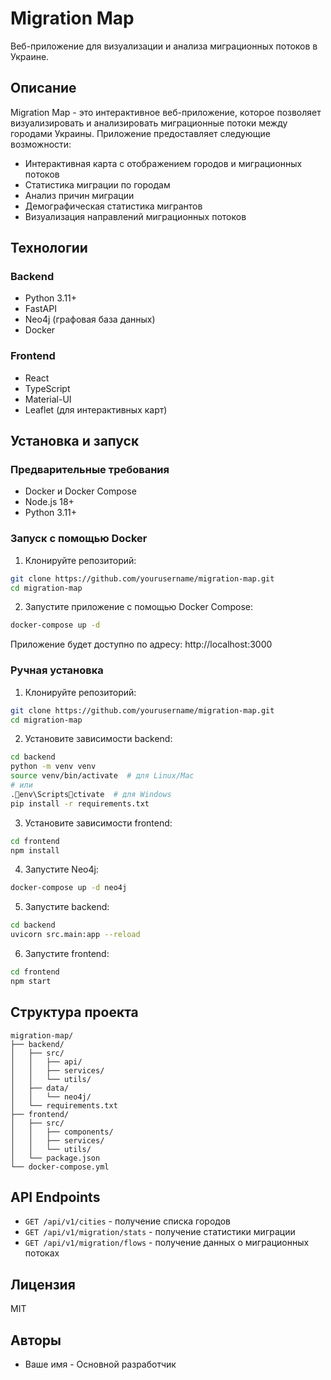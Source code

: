 # Migration Map

Веб-приложение для визуализации и анализа миграционных потоков в Украине.

## Описание

Migration Map - это интерактивное веб-приложение, которое позволяет визуализировать и анализировать миграционные потоки между городами Украины. Приложение предоставляет следующие возможности:

- Интерактивная карта с отображением городов и миграционных потоков
- Статистика миграции по городам
- Анализ причин миграции
- Демографическая статистика мигрантов
- Визуализация направлений миграционных потоков

## Технологии

### Backend
- Python 3.11+
- FastAPI
- Neo4j (графовая база данных)
- Docker

### Frontend
- React
- TypeScript
- Material-UI
- Leaflet (для интерактивных карт)

## Установка и запуск

### Предварительные требования
- Docker и Docker Compose
- Node.js 18+
- Python 3.11+

### Запуск с помощью Docker

1. Клонируйте репозиторий:
```bash
git clone https://github.com/yourusername/migration-map.git
cd migration-map
```

2. Запустите приложение с помощью Docker Compose:
```bash
docker-compose up -d
```

Приложение будет доступно по адресу: http://localhost:3000

### Ручная установка

1. Клонируйте репозиторий:
```bash
git clone https://github.com/yourusername/migration-map.git
cd migration-map
```

2. Установите зависимости backend:
```bash
cd backend
python -m venv venv
source venv/bin/activate  # для Linux/Mac
# или
.env\Scriptsctivate  # для Windows
pip install -r requirements.txt
```

3. Установите зависимости frontend:
```bash
cd frontend
npm install
```

4. Запустите Neo4j:
```bash
docker-compose up -d neo4j
```

5. Запустите backend:
```bash
cd backend
uvicorn src.main:app --reload
```

6. Запустите frontend:
```bash
cd frontend
npm start
```

## Структура проекта

```
migration-map/
├── backend/
│   ├── src/
│   │   ├── api/
│   │   ├── services/
│   │   └── utils/
│   ├── data/
│   │   └── neo4j/
│   └── requirements.txt
├── frontend/
│   ├── src/
│   │   ├── components/
│   │   ├── services/
│   │   └── utils/
│   └── package.json
└── docker-compose.yml
```

## API Endpoints

- `GET /api/v1/cities` - получение списка городов
- `GET /api/v1/migration/stats` - получение статистики миграции
- `GET /api/v1/migration/flows` - получение данных о миграционных потоках

## Лицензия

MIT

## Авторы

- Ваше имя - Основной разработчик